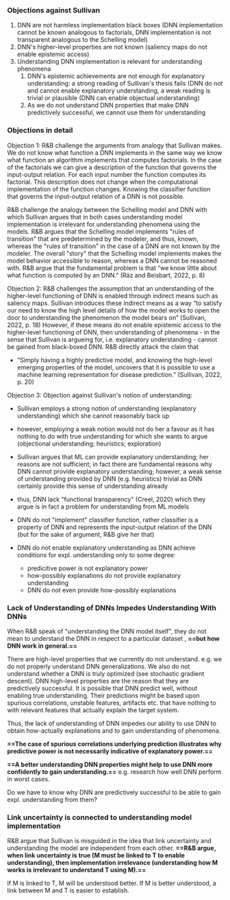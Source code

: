 ### Objections against Sullivan
1. DNN are not harmless implementation black boxes (DNN implementation cannot be known analogous to factorials, DNN implementation is not transparent analogous to the Schelling model)
2. DNN's higher-level properties are not known (saliency maps do not enable epistemic access)
3. Understanding DNN implementation is relevant for understanding phenomena
	1. DNN's epistemic achievements are not enough for explanatory understanding: a strong reading of Sullivan's thesis fails (DNN do not and cannot enable explanatory understanding, a weak reading is trivial or plausible (DNN can enable objectual understanding)
	2. As we do not understand DNN properties that make DNN predictively successful, we cannot use them for understanding

### Objections in detail
Objection 1: 
R&B challenge the arguments from analogy that Sullivan makes. We do not know what function a DNN implements in the same way we know what function an algorithm implements that computes factorials. In the case of the factorials we can give a description of the function that governs the input-output relation. For each input number the function computes its factorial. This description does not change when the computational implementation of the function changes.
Knowing the classifier function that governs the input-output relation of a DNN is not possible. 

R&B challenge the analogy between the Schelling model and DNN with which Sullivan argues that in both cases understanding model implementation is irrelevant for understanding phenomena using the models. R&B argues that the Schelling model implements "rules of transition" that are predetermined by the modeler, and thus, known, whereas the "rules of transition" in the case of a DNN are not known by the modeler. The overall "story" that the Schelling model implements makes the model behavior accessible to reason, whereas a DNN cannot be reasoned with.
R&B argue that the fundamental problem is that “we know little about what function is computed by an DNN.” (Räz and Beisbart, 2022, p. 8)

Objection 2: 
R&B challenges the assumption that an understanding of the higher-level functioning of DNN is enabled through indirect means such as saliency maps. Sullivan introduces these indirect means as a way “to satisfy our need to know the high level details of how the model works to open the door to understanding the phenomenon the model bears on” (Sullivan, 2022, p. 18) However, if these means do not enable epistemic access to the higher-level functioning of DNN, then understanding of phenomena - in the sense that Sullivan is argueing for, i.e. explanatory understanding - cannot be gained from black-boxed DNN. R&B directly attack the claim that 
- “Simply having a highly predictive model, and knowing the high-level emerging properties of the model, uncovers that it is possible to use a machine learning representation for disease prediction.” (Sullivan, 2022, p. 20)

Objection 3: 
Objection against Sullivan's notion of understanding:
- Sullivan employs a strong notion of understanding (explanatory understanding) which she cannot reasonably back up
- however, employing a weak notion would not do her a favour as it has nothing to do with true understanding for which she wants to argue (objectional understanding; heuristics; exploration)
- Sullivan argues that ML can provide explanatory understanding; her reasons are not sufficient; in fact there are fundamental reasons why DNN cannot provide explanatory understanding; however, a weak sense of understanding provided by DNN (e.g. heuristics) trivial as DNN certainly provide this sense of understanding already

- thus, DNN lack "functional transparency" (Creel, 2020) which they argue is in fact a problem for understanding from ML models
- DNN do not "implement" classifier function, rather classifier is a property of DNN and represents the input-output relation of the DNN (but for the sake of argument, R&B give her that)
- DNN do not enable explanatory understanding as DNN achieve conditions for expl. understanding only to some degree:
	- predicitive power is not explanatory power
	- how-possibly explanations do not provide explanatory understanding
	- DNN do not even provide how-possibly explanations

### Lack of Understanding of DNNs Impedes Understanding With DNNs
When R&B speak of "understanding the DNN model itself", they do not mean to understand the DNN in respect to a particular dataset , **==but how DNN work in general.==**

There are high-level properties that we currently do not understand. 
e.g. we do not properly understand DNN generalizations. We also do not understand whether a DNN is truly optimized (see stochastic gradient descent).
DNN high-level properties are the reason that they are predictively successful.
It is possible that DNN predict well, without enabling true understanding.
Their predictions might be based upon spurious correlations, unstable features, artifacts etc. that have nothing to with relevant features that actually explain the target system.

Thus, the lack of understanding of DNN impedes our ability to use DNN to obtain how-actually explanations and to gain understanding of phenomena.

**==The case of spurious correlations underlying prediction illustrates why predictive power is not necessarily indicative of explanatory power.==**


**==A better understanding DNN properties might help to use DNN more confidently to gain understanding.==**
e.g. research how well DNN perform in worst cases. 

Do we have to know why DNN are predictively successful to be able to gain expl. understanding from them?

### Link uncertainty is connected to understanding model implementation
R&B argue that Sullivan is misguided in the idea that link uncertainty and understanding the model are independent from each other.
**==R&B argue, when link uncertainty is true (M must be linked to T to enable understanding), then implementation irrelevance (understanding how M works is irrelevant to understand T using M).==**

If M is linked to T, M will be understood better.
If M is better understood, a link between M and T is easier to establish. 